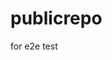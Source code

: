 # publicrepo
for e2e test























































































































































































































































































































































































































































































































































































































































































































































































































































































































































































































































































































































































































































































































































































































































































































































































































































































































































































































































































































































































































































































































































































































































































































































































































































































































































































































































































































































































































































